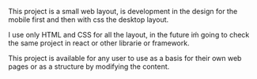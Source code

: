 This project is a small web layout, is development in the design for the mobile first and then with css the desktop layout.

I use only HTML and CSS for all the layout, in the future iḿ going to check the same project in react or other librarie or framework.

This project is available for any user to use as a basis for their own web pages or as a structure by modifying the content.
